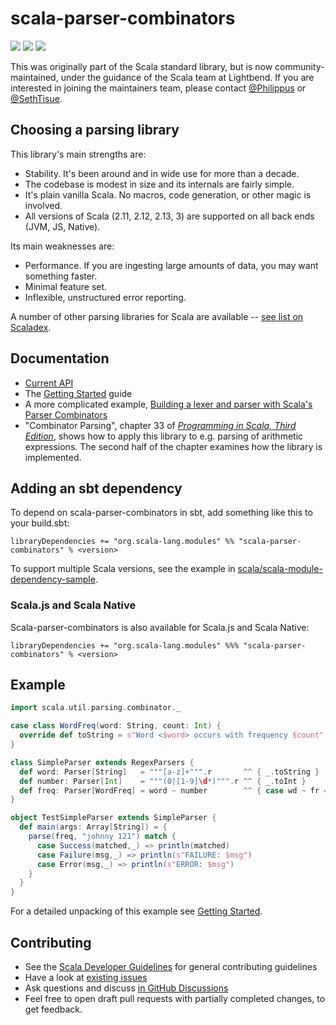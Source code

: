 # scala-parser-combinators

[<img src="https://img.shields.io/maven-central/v/org.scala-lang.modules/scala-parser-combinators_2.12.svg?label=latest%20release%20for%202.12"/>](http://search.maven.org/#search%7Cga%7C1%7Cg%3Aorg.scala-lang.modules%20a%3Ascala-parser-combinators_2.12)
[<img src="https://img.shields.io/maven-central/v/org.scala-lang.modules/scala-parser-combinators_2.13.svg?label=latest%20release%20for%202.13"/>](http://search.maven.org/#search%7Cga%7C1%7Cg%3Aorg.scala-lang.modules%20a%3Ascala-parser-combinators_2.13)
[<img src="https://img.shields.io/maven-central/v/org.scala-lang.modules/scala-parser-combinators_3.svg?label=latest%20release%20for%203"/>](http://search.maven.org/#search%7Cga%7C1%7Cg%3Aorg.scala-lang.modules%20a%3Ascala-parser-combinators_3)

This was originally part of the Scala standard library, but is now community-maintained, under the guidance of the Scala team at Lightbend. If you are interested in joining the maintainers team, please contact [@Philippus](https://github.com/philippus) or [@SethTisue](https://github.com/SethTisue).

## Choosing a parsing library

This library's main strengths are:

* Stability. It's been around and in wide use for more than a decade.
* The codebase is modest in size and its internals are fairly simple.
* It's plain vanilla Scala. No macros, code generation, or other magic is involved.
* All versions of Scala (2.11, 2.12, 2.13, 3) are supported on all back ends (JVM, JS, Native).

Its main weaknesses are:

* Performance. If you are ingesting large amounts of data, you may want something faster.
* Minimal feature set.
* Inflexible, unstructured error reporting.

A number of other parsing libraries for Scala are available -- [see list on Scaladex](https://index.scala-lang.org/awesome/parsing?sort=stars).

## Documentation

 * [Current API](https://javadoc.io/page/org.scala-lang.modules/scala-parser-combinators_2.13/latest/scala/util/parsing/combinator/index.html)
 * The [Getting Started](docs/Getting_Started.md) guide
 * A more complicated example, [Building a lexer and parser with Scala's Parser Combinators](https://enear.github.io/2016/03/31/parser-combinators/)
 * "Combinator Parsing", chapter 33 of [_Programming in Scala, Third Edition_](http://www.artima.com/shop/programming_in_scala), shows how to apply this library to e.g. parsing of arithmetic expressions. The second half of the chapter examines how the library is implemented.

## Adding an sbt dependency

To depend on scala-parser-combinators in sbt, add something like this to your build.sbt:

```
libraryDependencies += "org.scala-lang.modules" %% "scala-parser-combinators" % <version>
```

To support multiple Scala versions, see the example in [scala/scala-module-dependency-sample](https://github.com/scala/scala-module-dependency-sample).

### Scala.js and Scala Native

Scala-parser-combinators is also available for Scala.js and Scala Native:

```
libraryDependencies += "org.scala-lang.modules" %%% "scala-parser-combinators" % <version>
```

## Example

```scala
import scala.util.parsing.combinator._

case class WordFreq(word: String, count: Int) {
  override def toString = s"Word <$word> occurs with frequency $count"
}

class SimpleParser extends RegexParsers {
  def word: Parser[String]   = """[a-z]+""".r       ^^ { _.toString }
  def number: Parser[Int]    = """(0|[1-9]\d*)""".r ^^ { _.toInt }
  def freq: Parser[WordFreq] = word ~ number        ^^ { case wd ~ fr => WordFreq(wd,fr) }
}

object TestSimpleParser extends SimpleParser {
  def main(args: Array[String]) = {
    parse(freq, "johnny 121") match {
      case Success(matched,_) => println(matched)
      case Failure(msg,_) => println(s"FAILURE: $msg")
      case Error(msg,_) => println(s"ERROR: $msg")
    }
  }
}
```

For a detailed unpacking of this example see
[Getting Started](docs/Getting_Started.md).

## Contributing

 * See the [Scala Developer Guidelines](https://github.com/scala/scala/blob/2.13.x/CONTRIBUTING.md) for general contributing guidelines
 * Have a look at [existing issues](https://github.com/scala/scala-parser-combinators/issues)
 * Ask questions and discuss [in GitHub Discussions](https://github.com/scala/scala-parser-combinators/discussions)
 * Feel free to open draft pull requests with partially completed changes, to get feedback.
